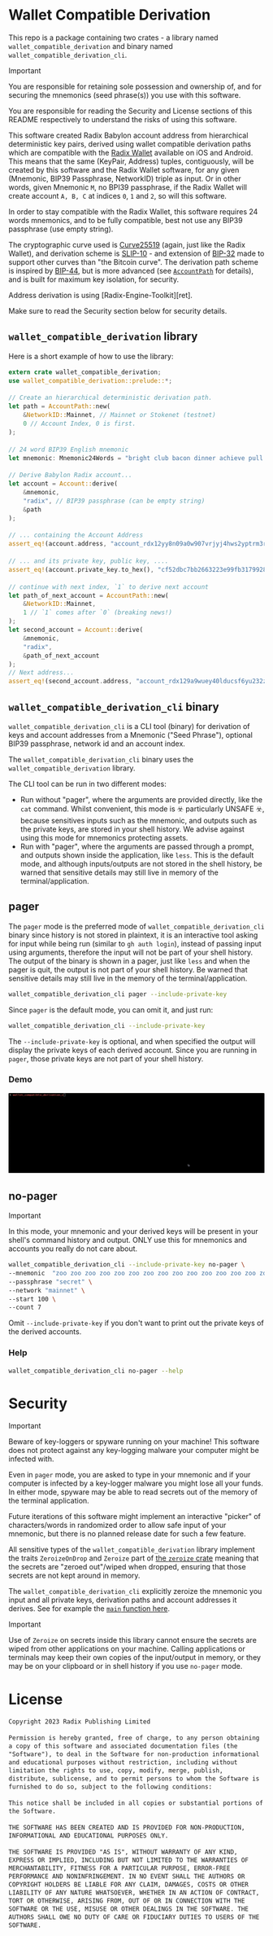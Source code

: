 # Wallet Compatible Derivation

This repo is a package containing two crates - a library named `wallet_compatible_derivation` and binary named `wallet_compatible_derivation_cli`.

> [!IMPORTANT]  
> You are responsible for retaining sole possession and ownership of, and for securing
> the mnemonics (seed phrase(s)) you use with this software.
>
> You are responsible for reading the Security and License sections of this README respectively to understand the risks of using this software.

This software created Radix Babylon account address from hierarchical deterministic key pairs, derived using wallet compatible derivation paths which are compatible with the [Radix Wallet][wallet] available on iOS and Android. This means that the same (KeyPair, Address) tuples, contiguously, will be created by this software and the Radix Wallet software, for any given (Mnemonic, BIP39 Passphrase, NetworkID) triple as input. Or in other words, given Mnemonic `M`, no BPI39 passphrase, if the Radix Wallet will create account `A, B, C` at indices `0`, `1` and `2`, so will this software.

In order to stay compatible with the Radix Wallet, this software requires 24 words mnemonics, and to be fully compatible, best not use any BIP39 passphrase (use empty string).

The cryptographic curve used is [Curve25519][curve] (again, just like the Radix Wallet), and derivation scheme is [SLIP-10][slip10] - and extension of [BIP-32][b32] made to support other curves than "the Bitcoin curve". The derivation path scheme is inspired by [BIP-44][b44], but is more advanced (see [`AccountPath`][account_path] for details), and is built for maximum key isolation, for security.

Address derivation is using [Radix-Engine-Toolkit][ret].

Make sure to read the Security section below for security details.

## `wallet_compatible_derivation` library

Here is a short example of how to use the library:

```rust
extern crate wallet_compatible_derivation;
use wallet_compatible_derivation::prelude::*;

// Create an hierarchical deterministic derivation path.
let path = AccountPath::new(
	&NetworkID::Mainnet, // Mainnet or Stokenet (testnet)
	0 // Account Index, 0 is first.
);

// 24 word BIP39 English mnemonic
let mnemonic: Mnemonic24Words = "bright club bacon dinner achieve pull grid save ramp cereal blush woman humble limb repeat video sudden possible story mask neutral prize goose mandate".parse().unwrap();

// Derive Babylon Radix account...
let account = Account::derive(
	&mnemonic, 
	"radix", // BIP39 passphrase (can be empty string)
	&path
);

// ... containing the Account Address
assert_eq!(account.address, "account_rdx12yy8n09a0w907vrjyj4hws2yptrm3rdjv84l9sr24e3w7pk7nuxst8");

// ... and its private key, public key, ....
assert_eq!(account.private_key.to_hex(), "cf52dbc7bb2663223e99fb31799281b813b939440a372d0aa92eb5f5b8516003");

// continue with next index, `1` to derive next account
let path_of_next_account = AccountPath::new(
	&NetworkID::Mainnet,
	1 // `1` comes after `0` (breaking news!)
);
let second_account = Account::derive(
	&mnemonic, 
	"radix",
	&path_of_next_account
);
// Next address...
assert_eq!(second_account.address, "account_rdx129a9wuey40lducsf6yu232zmzk5kscpvnl6fv472r0ja39f3hced69");

```

## `wallet_compatible_derivation_cli` binary

`wallet_compatible_derivation_cli` is a CLI tool (binary) for derivation of keys and account addresses from a Mnemonic ("Seed Phrase"), optional BIP39 passphrase, network id and an account index.

The `wallet_compatible_derivation_cli` binary uses the `wallet_compatible_derivation` library.

The CLI tool can be run in two different modes:
* Run without "pager", where the arguments are provided directly, like the `cat` command. Whilst convenient, this mode is ☣️ particularly UNSAFE ☣️, because sensitives inputs such as the mnemonic, and outputs such as the private keys, are stored in your shell history. We advise against using this mode for mnemonics protecting assets.
* Run with "pager", where the arguments are passed through a prompt, and outputs shown inside the application, like `less`. This is the default mode, and although inputs/outputs are not stored in the shell history, be warned that sensitive details may still live in memory of the terminal/application.


## pager

The `pager` mode is the preferred mode of `wallet_compatible_derivation_cli` binary since history is not stored in plaintext, it is an interactive tool asking for input while being run (similar to `gh auth login`), instead of passing input using arguments, therefore the input will not be part of your shell history. The output of the binary is shown in a pager, just like `less` and when the pager is quit, the output is not part of your shell history. Be warned that sensitive details may still live in the memory of the terminal/application.

```sh
wallet_compatible_derivation_cli pager --include-private-key
```

Since `pager` is the default mode, you can omit it, and just run:

```sh
wallet_compatible_derivation_cli --include-private-key
```

The `--include-private-key` is optional, and when specified the output will display the private keys of each derived account. Since you are running in `pager`, those private keys are not part of your shell history.

### Demo
![demo_pager](./.github/readme_assets/cli_pager.gif)

## no-pager

> [!IMPORTANT]  
> In this mode, your mnemonic and your derived keys will be present in your shell's command history and output.
> ONLY use this for mnemonics and accounts you really do not care about.

```sh
wallet_compatible_derivation_cli --include-private-key no-pager \
--mnemonic  "zoo zoo zoo zoo zoo zoo zoo zoo zoo zoo zoo zoo zoo zoo zoo zoo zoo zoo zoo zoo zoo zoo zoo vote" \
--passphrase "secret" \
--network "mainnet" \
--start 100 \
--count 7
```

Omit `--include-private-key` if you don't want to print out the private keys of the derived accounts.

### Help

```sh
wallet_compatible_derivation_cli no-pager --help
```

# Security

> [!IMPORTANT]  
> Beware of key-loggers or spyware running on your machine! This software does not protect against any key-logging malware your computer might be infected with.
>
> Even in `pager` mode, you are asked to type in your mnemonic and if your computer is infected by a key-logger malware you might lose all your funds.
> In either mode, spyware may be able to read secrets out of the memory of the terminal application.

Future iterations of this software might implement an interactive "picker" of characters/words in randomized order to allow safe input of your mnemonic, but there is no planned release date for such a few feature.

All sensitive types of the `wallet_compatible_derivation` library implement the traits
`ZeroizeOnDrop` and `Zeroize` part of [the `zeroize` crate](https://docs.rs/zeroize/1.7.0/zeroize/) meaning that the secrets are "zeroed out"/wiped when dropped, ensuring that those secrets are not kept around in memory. 

The `wallet_compatible_derivation_cli` explicitly zeroize the mnemonic you input and all private keys, derivation paths and account addresses it derives. See for example the [`main` function here][cli_main].

> [!IMPORTANT]  
> Use of `Zeroize` on secrets inside this library cannot ensure the secrets are wiped from other applications on your machine. Calling applications or terminals may keep their own copies of the input/output in memory, or they may be on your clipboard or in shell history if you use `no-pager` mode.

# License

```
Copyright 2023 Radix Publishing Limited

Permission is hereby granted, free of charge, to any person obtaining a copy of this software and associated documentation files (the "Software"), to deal in the Software for non-production informational and educational purposes without restriction, including without limitation the rights to use, copy, modify, merge, publish, distribute, sublicense, and to permit persons to whom the Software is furnished to do so, subject to the following conditions:

This notice shall be included in all copies or substantial portions of the Software.

THE SOFTWARE HAS BEEN CREATED AND IS PROVIDED FOR NON-PRODUCTION, INFORMATIONAL AND EDUCATIONAL PURPOSES ONLY. 

THE SOFTWARE IS PROVIDED "AS IS", WITHOUT WARRANTY OF ANY KIND, EXPRESS OR IMPLIED, INCLUDING BUT NOT LIMITED TO THE WARRANTIES OF MERCHANTABILITY, FITNESS FOR A PARTICULAR PURPOSE, ERROR-FREE PERFORMANCE AND NONINFRINGEMENT. IN NO EVENT SHALL THE AUTHORS OR COPYRIGHT HOLDERS BE LIABLE FOR ANY CLAIM, DAMAGES, COSTS OR OTHER LIABILITY OF ANY NATURE WHATSOEVER, WHETHER IN AN ACTION OF CONTRACT, TORT OR OTHERWISE, ARISING FROM, OUT OF OR IN CONNECTION WITH THE SOFTWARE OR THE USE, MISUSE OR OTHER DEALINGS IN THE SOFTWARE. THE AUTHORS SHALL OWE NO DUTY OF CARE OR FIDUCIARY DUTIES TO USERS OF THE SOFTWARE. 
```

[wallet]: https://wallet.radixdlt.com/
[curve]: https://en.wikipedia.org/wiki/Curve25519
[slip10]: https://github.com/satoshilabs/slips/blob/master/slip-0010.md
[account_path]: crates/wallet_compatible_derivation/src/account_path.rs
[cli_main]: crates/wallet_compatible_derivation_cli/src/main.rs
[b32]: https://github.com/bitcoin/bips/blob/master/bip-0032.mediawiki
[b44]: https://github.com/bitcoin/bips/blob/master/bip-0044.mediawiki